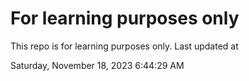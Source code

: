 # For learning purposes only
This repo is for learning purposes only.
Last updated at

Saturday, November 18, 2023 6:44:29 AM

